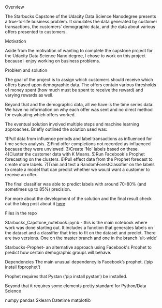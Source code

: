 ﻿Overview


The Starbucks Capstone of the Udacity Data Science Nanodegree presents a true-to-life business problem. It simulates the data generated by customer transactions, the customers' demographic data, and the data about various offers presented to customers.


Motivation


Aside from the motivation of wanting to complete the capstone project for the Udacity Data Science Nano degree, I chose to work on this project because I enjoy working on business problems.

Problem and solution

The goal of the project is to assign which customers should receive which offers based upon demographic data. The offers contain various thresholds of money spent (how much must be spent to receive the reward) and varying rewards as well.

Beyond that and the demographic data, all we have is the time series data. We have no information on why each offer was sent and no direct method for evaluating which offers worked.

The eventual solution involved multiple steps and machine learning approaches. Briefly outlined the solution used was:

1)Pull data from influence periods and label transactions as influenced for time series analysis.
2)Find offer completions not recorded as influenced because they were unviewed. 3)Create 'No' labels based on these.
4)Cluster the customer data with K Means.
5)Run Facebook's Prophet forecasting on  the clusters.
6)Pull effect data from the Prophet forecast to create more labels.
7)Train and test a RandomForestClassifier on the labels to create a model that can predict whether we would want a customer to receive an offer.

The final classifier was able to predict labels with around 70-80% (and sometimes up to 85%) precision.

For more about the development of the solution and the final result check out the blog post about it <a href=https://medium.com/@rntrapnell/predicting-customer-behavior-with-starbucks-data-351312682e2b>here</a>

Files in the repo

Starbucks_Capstone_notebook.ipynb - this is the main notebook where work was done starting out. It includes a function that generates labels on the dataset and a classifier that tries to fit on the dataset and predict.  There are two versions. One on the master branch and one in the branch 'ult-wide'

Starbucks-Prophet- an alternative approach using Facebook's Prophet to predict how certain demographic groups will behave.

Dependencies
The main unusual dependency is Facebook’s prophet. (‘pip install fbprophet’)


Prophet requires that Pystan (‘pip install pystan’) be installed.


Beyond that it requires some elements pretty standard for Python/Data Science


numpy
pandas
Sklearn
Datetime
matplotlib
